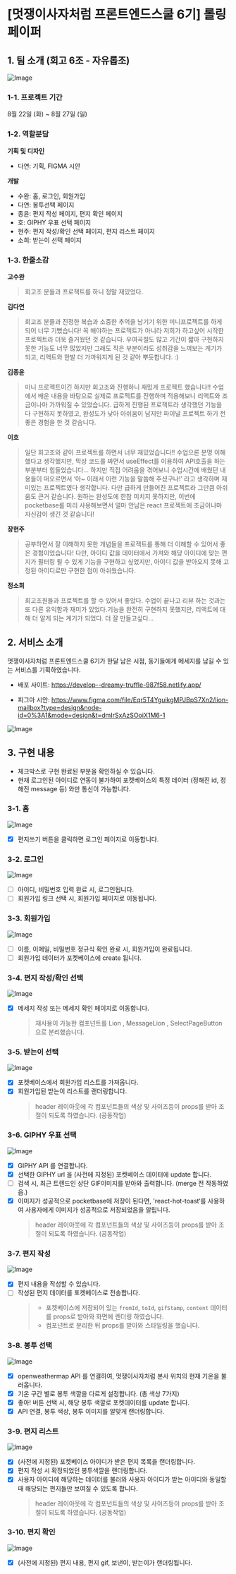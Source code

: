 # [멋쟁이사자처럼 프론트엔드스쿨 6기] 롤링페이퍼

## 1. 팀 소개 (회고 6조 - 자유롭조)

![Image](https://github.com/dani-day/git-test/assets/134567470/c737cf96-77f5-4d63-96f7-78aa67d62afd)

### 1-1. 프로젝트 기간

8월 22일 (화) ~ 8월 27일 (일)

### 1-2. 역할분담

**기획 및 디자인**

- 다연: 기획, FIGMA 시안

**개발**

- 수완: 홈, 로그인, 회원가입
- 다연: 봉투선택 페이지
- 종윤: 편지 작성 페이지, 편지 확인 페이지
- 호: GIPHY 우표 선택 페이지
- 현주: 편지 작성/확인 선택 페이지, 편지 리스트 페이지
- 소희: 받는이 선택 페이지

### 1-3. 한줄소감

**고수완**

> 회고조 분들과 프로젝트를 하니 정말 재밌었다.

**김다연**

> 회고조 분들과 진정한 복습과 소중한 추억을 남기기 위한 미니프로젝트를 하게 되어 너무 기뻤습니다! 꼭 해야하는 프로젝트가 아니라 저희가 하고싶어 시작한 프로젝트라 더욱 즐거웠던 것 같습니다. 우여곡절도 많고 기간이 짧아 구현하지 못한 기능도 너무 많았지만 그래도 작은 부분이라도 성취감을 느껴보는 계기가 되고, 리액트와 한발 더 가까워지게 된 것 같아 뿌듯합니다. :)

**김종윤**

> 미니 프로젝트이긴 하지만 회고조와 진행하니 재밌게 프로젝트 했습니다!! 수업에서 배운 내용을 바탕으로 실제로 프로젝트를 진행하며 적용해보니 리액트와 조금이나마 가까워질 수 있었습니다. 급하게 진행된 프로젝트라 생각했던 기능을 다 구현하지 못하였고, 완성도가 낮아 아쉬움이 남지만 파이널 프로젝트 하기 전 좋은 경험을 한 것 같습니다.

**이호**

> 일단 회고조와 같이 프로젝트를 하면서 너무 재밌었습니다!! 수업으론 분명 이해했다고 생각했지만, 막상 코드를 짜면서 useEffect를 이용하여 API호출을 하는 부분부터 힘들었습니다... 하지만 직접 어려움을 겪어보니 수업시간에 배웠던 내용들이 떠오르면서 ‘아~ 이래서 이런 기능을 말씀해 주셨구나!’ 라고 생각하며 재미있는 프로젝트였다 생각합니다. 다만 급하게 만들어진 프로젝트라 그만큼 아쉬움도 큰거 같습니다. 원하는 완성도에 한참 미치지 못하지만, 이번에 pocketbase를 미리 사용해보면서 얼마 안남은 react 프로젝트에 조금이나마 자신감이 생긴 것 같습니다!

**장현주**

> 공부하면서 잘 이해하지 못한 개념들을 프로젝트를 통해 더 이해할 수 있어서 좋은 경험이었습니다! 다만, 아이디 값을 데이터에서 가져와 해당 아이디에 맞는 편지가 필터링 될 수 있게 기능을 구현하고 싶었지만, 아이디 값을 받아오지 못해 고정된 아이디로만 구현한 점이 아쉬웠습니다.

**정소희**

> 회고조원들과 프로젝트를 할 수 있어서 좋았다. 수업이 끝나고 리뷰 하는 것과는 또 다른 유익함과 재미가 있었다.기능을 완전히 구현하지 못했지만, 리액트에 대해 더 알게 되는 계기가 되었다. 더 잘 만들고싶다…

## 2. 서비스 소개

멋쟁이사자처럼 프론트엔드스쿨 6기가 한달 남은 시점, 동기들에게 메세지를 남길 수 있는 서비스를 기획하였습니다.

- 배포 사이트: https://develop--dreamy-truffle-987f58.netlify.app/

- 피그마 시안: https://www.figma.com/file/Eqr5T4YguikgMPJBpS7Xn2/lion-mailbox?type=design&node-id=0%3A1&mode=design&t=dmIrSxAzSOoiX1M6-1

![Image](https://github.com/dani-day/git-test/assets/134567470/bfcf0052-2427-411a-b277-ce5a763f037d)

## 3. 구현 내용

- 체크박스로 구현 완료된 부분을 확인하실 수 있습니다.
- 현재 로그인된 아이디로 연동이 불가하여 포켓베이스의 특정 데이터 (정해진 id, 정해진 message 등) 와만 통신이 가능합니다.

### 3-1. 홈

![Image](https://github.com/dani-day/git-test/assets/134567470/e9e4f18a-054f-43dd-987c-8d254fdfb161)

- [x] 편지쓰기 버튼을 클릭하면 로그인 페이지로 이동합니다.

### 3-2. 로그인

![Image](https://github.com/dani-day/git-test/assets/134567470/8467e887-77a3-4884-bad1-2256ddf88cf3)

- [ ] 아이디, 비밀번호 입력 완료 시, 로그인됩니다.
- [ ] 회원가입 링크 선택 시, 회원가입 페이지로 이동됩니다.

### 3-3. 회원가입

![Image](https://github.com/dani-day/git-test/assets/134567470/51e0c4a9-b2c9-499c-98e0-bb52e539a6bb)

- [ ] 이름, 이메일, 비밀번호 정규식 확인 완료 시, 회원가입이 완료됩니다.
- [ ] 회원가입 데이터가 포켓베이스에 create 됩니다.

### 3-4. 편지 작성/확인 선택

![Image](https://github.com/dani-day/git-test/assets/134567470/9c631531-2676-4e97-9ce8-f1a9ab39f4cf)

- [x] 메세지 작성 또는 메세지 확인 페이지로 이동합니다.
  > 재사용이 가능한 컴포넌트를 Lion , MessageLion , SelectPageButton 으로 분리했습니다.

### 3-5. 받는이 선택

![Image](https://github.com/dani-day/git-test/assets/134567470/76bcb4f6-fb42-4214-9dcb-ca38830e91ca)

- [x] 포켓베이스에서 회원가입 리스트를 가져옵니다.
- [x] 회원가입된 받는이 리스트를 랜더링합니다.
  > header 레이아웃에 각 컴포넌트들의 색상 및 사이즈등이 props를 받아 조절이 되도록 하였습니다. (공동작업)

### 3-6. GIPHY 우표 선택

![Image](https://github.com/dani-day/git-test/assets/134567470/b6b9a89c-1d47-49fe-847a-9ceedfdfb70c)

- [x] GIPHY API 를 연결합니다.
- [x] 선택한 GIPHY url 을 (사전에 지정된) 포켓베이스 데이터에 update 합니다.
- [ ] 검색 시, 최근 트렌드인 상단 GIF이미지를 받아와 출력합니다. (merge 전 작동하였음.)
- [x] 이미지가 성공적으로 pocketbase에 저장이 된다면, 'react-hot-toast‘를 사용하여 사용자에게 이미지가 성공적으로 저장되었음을 알립니다.
  > header 레이아웃에 각 컴포넌트들의 색상 및 사이즈등이 props를 받아 조절이 되도록 하였습니다. (공동작업)

### 3-7. 편지 작성

![Image](https://github.com/dani-day/git-test/assets/134567470/ae5743a9-94db-4e26-9127-a5e0fa5e4afc)

- [x] 편지 내용을 작성할 수 있습니다.
- [ ] 작성된 편지 데이터를 포켓베이스로 전송합니다.
  > - 포켓베이스에 저장되어 있는 `fromId`, `toId`, `gifStamp`, `content` 데이터를 props로 받아와 화면에 렌더링 하였습니다.
  > - 컴포넌트로 분리한 뒤 props를 받아와 스타일링을 했습니다.

### 3-8. 봉투 선택

![Image](https://github.com/dani-day/git-test/assets/134567470/1df14424-24b8-4173-a618-7e8c273ede59)

- [x] openweathermap API 를 연결하여, 멋쟁이사자처럼 본사 위치의 현재 기온을 불러옵니다.
- [x] 기온 구간 별로 봉투 색깔을 다르게 설정합니다. (총 색상 7가지)
- [x] 좋아! 버튼 선택 시, 해당 봉투 색깔로 포켓데이터를 update 합니다.
- [x] API 연결, 봉투 색상, 봉투 이미지를 알맞게 랜더링합니다.

### 3-9. 편지 리스트

![Image](https://github.com/dani-day/git-test/assets/134567470/5da6a0d6-db19-48fb-ba2e-a05694a2fbeb)

- [x] (사전에 지정된) 포켓베이스 아이디가 받은 편지 목록을 랜더링합니다.
- [x] 편지 작성 시 확정되었던 봉투색깔을 랜더링합니다.
- [x] 사용자 아이디에 해당하는 데이터를 불러와 사용자 아이디가 받는 아이디와 동일할 때 해당되는 편지들만 보여질 수 있도록 합니다.
  > header 레이아웃에 각 컴포넌트들의 색상 및 사이즈등이 props를 받아 조절이 되도록 하였습니다. (공동작업)

### 3-10. 편지 확인

![Image](https://github.com/dani-day/git-test/assets/134567470/f0b70178-27f6-4d69-8a29-eda3fa30dc62)

- [x] (사전에 지정된) 편지 내용, 편지 gif, 보낸이, 받는이가 랜더링됩니다.
